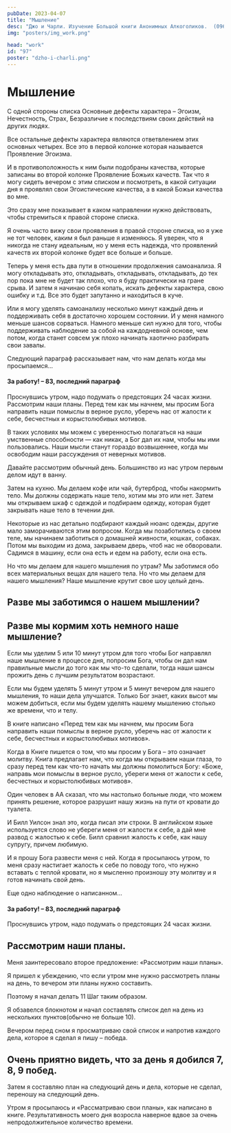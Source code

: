 ```yaml
---
pubDate: 2023-04-07
title: "Мышление"
desc: "Джо и Чарли. Изучение Большой книги Анонимных Алкоголиков.  (096)"
img: "posters/img_work.png"

head: "work"
id: "97"
poster: "dzho-i-charli.png"
---
```


# Мышление

С одной стороны списка Основные дефекты характера – Эгоизм, Нечестность, Страх, Безразличие к последствиям своих действий на других людях.

Все остальные дефекты характера являются ответвлением этих основных четырех. Все это в первой колонке которая называется Проявление Эгоизма.

И в противоположность к ним были подобраны качества, которые записаны во второй колонке Проявление Божьих качеств. Так что я могу сидеть вечером с этим списком и посмотреть, в какой ситуации дня я проявлял свои Эгоистические качества, а в какой Божьи качества во мне.

Это сразу мне показывает в каком направлении нужно действовать, чтобы стремиться к правой стороне списка.

Я очень часто вижу свои проявления в правой стороне списка, но я уже не тот человек, каким я был раньше я изменяюсь. Я уверен, что я никогда не стану идеальным, но у меня есть надежда, что проявлений качеств их второй колонке будет все больше и больше.

Теперь у меня есть два пути в отношении продолжения самоанализа. Я могу откладывать это, откладывать, откладывать, откладывать, до тех пор пока мне не будет так плохо, что я буду практически на гране срыва. И затем я начинаю себя копать, искать дефекты характера, свою ошибку и т.д. Все это будет запутанно и находиться в куче.

Или я могу уделять самоанализу несколько минут каждый день и поддерживать себя в достаточно хорошем состоянии. И у меня намного меньше шансов сорваться. Намного меньше сил нужно для того, чтобы поддерживать наблюдение за собой на каждодневной основе, чем потом, когда станет совсем уж плохо начинать хаотично разбирать свои завалы.

Следующий параграф рассказывает нам, что нам делать когда мы просыпаемся…

#### За работу! – 83, последний параграф

Проснувшись утром, надо подумать о предстоящих 24 часах жизни. Рассмотрим наши планы. Перед тем как мы начнем, мы просим Бога направить наши помыслы в верное русло, уберечь нас от жалости к себе, бесчестных и корыстолюбивых мотивов.

В таких условиях мы можем с уверенностью полагаться на наши умственные способности — как никак, а Бог дал их нам, чтобы мы ими пользовались. Наши мысли станут гораздо возвышеннее, когда мы освободим наши рассуждения от неверных мотивов.

Давайте рассмотрим обычный день. Большинство из нас утром первым делом идут в ванну.

Затем на кухню. Мы делаем кофе или чай, бутерброд, чтобы накормить тело. Мы должны содержать наше тело, хотим мы это или нет. Затем мы открываем шкаф с одеждой и подбираем одежду, которая будет закрывать наше тело в течении дня.

Некоторые из нас детально подбирают каждый нюанс одежды, другие мало заморачиваются этим вопросом. Когда мы позаботились о своем теле, мы начинаем заботиться о домашней живности, кошках, собаках. Потом мы выходим из дома, закрываем дверь, чтоб нас не обворовали. Садимся в машину, если она есть и едем на работу, если она есть.

Но что мы делаем для нашего мышления по утрам? Мы заботимся обо всех материальных вещах для нашего тела. Но что мы делаем для нашего мышления? Наше мышление крутит свое шоу целый день.

## Разве мы заботимся о нашем мышлении?

## Разве мы кормим хоть немного наше мышление?

Если мы уделим 5 или 10 минут утром для того чтобы Бог направлял наше мышление в процессе дня, попросим Бога, чтобы он дал нам правильные мысли до того как мы что-то сделали, тогда наши шансы прожить день с лучшим результатом возрастают.

Если мы будем уделять 5 минут утром и 5 минут вечером для нашего мышления, то наши дела улучшатся. Только Бог знает, каких высот мы можем добиться, если мы будем уделять нашему мышлению столько же времени, что и телу.

В книге написано «Перед тем как мы начнем, мы просим Бога направить наши помыслы в верное русло, уберечь нас от жалости к себе, бесчестных и корыстолюбивых мотивов».

Когда в Книге пишется о том, что мы просим у Бога – это означает молитву. Книга предлагает нам, что когда мы открываем наши глаза, то сразу перед тем как что-то начать мы должны помолиться Богу: «Боже, направь мои помыслы в верное русло, убереги меня от жалости к себе, бесчестных и корыстолюбивых мотивов».

Один человек в АА сказал, что мы настолько больные люди, что можем принять решение, которое разрушит нашу жизнь на пути от кровати до туалета.

И Билл Уилсон знал это, когда писал эти строки. В английском языке используется слово не убереги меня от жалости к себе, а дай мне развод с жалостью к себе. Билл сравнил жалость к себе, как нашу супругу, причем любимую.

И я прошу Бога развести меня с ней. Когда я просыпаюсь утром, то меня сразу настигает жалость к себе по поводу того, что нужно вставать с теплой кровати, но я мысленно произношу эту молитву и я готов начинать свой день.

Еще одно наблюдение о написанном…

#### За работу! – 83, последний параграф

Проснувшись утром, надо подумать о предстоящих 24 часах жизни.

## Рассмотрим наши планы.

Меня заинтересовало второе предложение: «Рассмотрим наши планы».

Я пришел к убеждению, что если утром мне нужно рассмотреть планы на день, то вечером эти планы нужно составить.

Поэтому я начал делать 11 Шаг таким образом.

Я обзавелся блокнотом и начал составлять список дел на день из нескольких пунктов(обычно не больше 10).

Вечером перед сном я просматриваю свой список и напротив каждого дела, которое я сделал я пишу – победа.

## Очень приятно видеть, что за день я добился 7, 8, 9 побед.

Затем я составляю план на следующий день и дела, которые не сделал, переношу на следующий день.

Утром я просыпаюсь и «Рассматриваю свои планы», как написано в книге. Результативность моего дня возросла наверное вдвое за очень непродолжительное количество времени.
